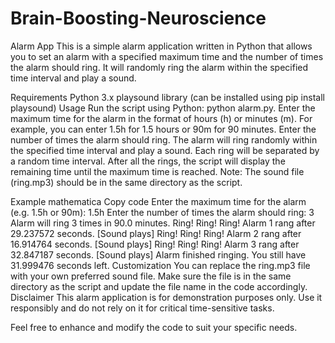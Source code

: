 # Brain-Boosting-Neuroscience
Alarm App
This is a simple alarm application written in Python that allows you to set an alarm with a specified maximum time and the number of times the alarm should ring. It will randomly ring the alarm within the specified time interval and play a sound.

Requirements
Python 3.x
playsound library (can be installed using pip install playsound)
Usage
Run the script using Python: python alarm.py.
Enter the maximum time for the alarm in the format of hours (h) or minutes (m). For example, you can enter 1.5h for 1.5 hours or 90m for 90 minutes.
Enter the number of times the alarm should ring.
The alarm will ring randomly within the specified time interval and play a sound. Each ring will be separated by a random time interval.
After all the rings, the script will display the remaining time until the maximum time is reached.
Note: The sound file (ring.mp3) should be in the same directory as the script.

Example
mathematica
Copy code
Enter the maximum time for the alarm (e.g. 1.5h or 90m): 1.5h
Enter the number of times the alarm should ring: 3
Alarm will ring 3 times in 90.0 minutes.
Ring! Ring! Ring! Alarm 1 rang after 29.237572 seconds.
[Sound plays]
Ring! Ring! Ring! Alarm 2 rang after 16.914764 seconds.
[Sound plays]
Ring! Ring! Ring! Alarm 3 rang after 32.847187 seconds.
[Sound plays]
Alarm finished ringing.
You still have 31.999476 seconds left.
Customization
You can replace the ring.mp3 file with your own preferred sound file. Make sure the file is in the same directory as the script and update the file name in the code accordingly.
Disclaimer
This alarm application is for demonstration purposes only. Use it responsibly and do not rely on it for critical time-sensitive tasks.

Feel free to enhance and modify the code to suit your specific needs.
